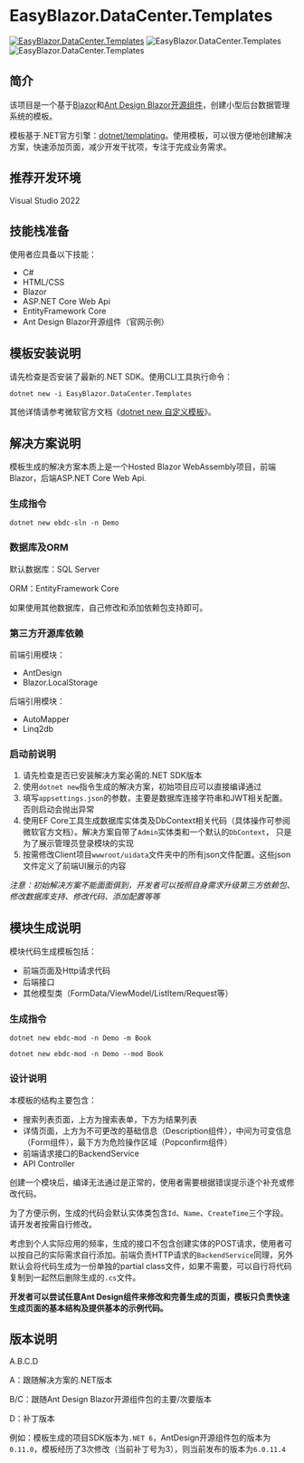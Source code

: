 # EasyBlazor.DataCenter.Templates

[![EasyBlazor.DataCenter.Templates](https://img.shields.io/nuget/v/EasyBlazor.DataCenter.Templates.svg?color=green)](https://www.nuget.org/packages/EasyBlazor.DataCenter.Templates/)
![EasyBlazor.DataCenter.Templates](https://img.shields.io/nuget/dt/EasyBlazor.DataCenter.Templates.svg?color=red)
![EasyBlazor.DataCenter.Templates](https://img.shields.io/badge/License-MIT-blue)

## 简介

该项目是一个基于[Blazor](https://docs.microsoft.com/zh-cn/aspnet/core/blazor)和[Ant Design Blazor开源组件](https://ant-design-blazor.gitee.io/zh-CN/)，创建小型后台数据管理系统的模板。

模板基于.NET官方引擎：[dotnet/templating](https://github.com/dotnet/templating)。使用模板，可以很方便地创建解决方案，快速添加页面，减少开发干扰项，专注于完成业务需求。

## 推荐开发环境

Visual Studio 2022

## 技能栈准备

使用者应具备以下技能：

* C#
* HTML/CSS
* Blazor
* ASP.NET Core Web Api
* EntityFramework Core
* Ant Design Blazor开源组件（官网示例）

## 模板安装说明

请先检查是否安装了最新的.NET SDK。使用CLI工具执行命令：

```shell
dotnet new -i EasyBlazor.DataCenter.Templates
```

其他详情请参考微软官方文档《[dotnet new 自定义模板](https://docs.microsoft.com/zh-cn/dotnet/core/tools/custom-templates)》。

## 解决方案说明

模板生成的解决方案本质上是一个Hosted Blazor WebAssembly项目，前端Blazor，后端ASP.NET Core Web Api.

### 生成指令

```shell
dotnet new ebdc-sln -n Demo
```

### 数据库及ORM

默认数据库：SQL Server

ORM：EntityFramework Core

如果使用其他数据库，自己修改和添加依赖包支持即可。

### 第三方开源库依赖

前端引用模块：

* AntDesign
* Blazor.LocalStorage

后端引用模块：

* AutoMapper
* Linq2db

### 启动前说明

1. 请先检查是否已安装解决方案必需的.NET SDK版本
2. 使用`dotnet new`指令生成的解决方案，初始项目应可以直接编译通过
3. 填写`appsettings.json`的参数，主要是数据库连接字符串和JWT相关配置。否则启动会抛出异常
4. 使用EF Core工具生成数据库实体类及DbContext相关代码（具体操作可参阅微软官方文档）。解决方案自带了`Admin`实体类和一个默认的`DbContext`， 只是为了展示管理员登录模块的实现
5. 按需修改Client项目`wwwroot/uidata`文件夹中的所有json文件配置。这些json文件定义了前端UI展示的内容

*注意：初始解决方案不能面面俱到，开发者可以按照自身需求升级第三方依赖包、修改数据库支持、修改代码、添加配置等等*

## 模块生成说明

模块代码生成模板包括：

* 前端页面及Http请求代码
* 后端接口
* 其他模型类（FormData/ViewModel/ListItem/Request等）

### 生成指令

```shell
dotnet new ebdc-mod -n Demo -m Book

dotnet new ebdc-mod -n Demo --mod Book
```

### 设计说明

本模板的结构主要包含：

* 搜索列表页面，上方为搜索表单，下方为结果列表
* 详情页面，上方为不可更改的基础信息（Description组件），中间为可变信息（Form组件），最下方为危险操作区域（Popconfirm组件）
* 前端请求接口的BackendService
* API Controller

创建一个模块后，编译无法通过是正常的，使用者需要根据错误提示逐个补充或修改代码。

为了方便示例，生成的代码会默认实体类包含`Id`、`Name`、`CreateTime`三个字段。请开发者按需自行修改。

考虑到个人实际应用的频率，生成的接口不包含创建实体的POST请求，使用者可以按自己的实际需求自行添加。前端负责HTTP请求的`BackendService`同理，另外默认会将代码生成为一份单独的partial class文件，如果不需要，可以自行将代码复制到一起然后删除生成的`.cs`文件。

**开发者可以尝试任意Ant Design组件来修改和完善生成的页面，模板只负责快速生成页面的基本结构及提供基本的示例代码。**

## 版本说明

A.B.C.D

A：跟随解决方案的.NET版本

B/C：跟随Ant Design Blazor开源组件包的主要/次要版本

D：补丁版本

例如：模板生成的项目SDK版本为`.NET 6`，AntDesign开源组件包的版本为`0.11.0`，模板经历了3次修改（当前补丁号为3），则当前发布的版本为`6.0.11.4`
